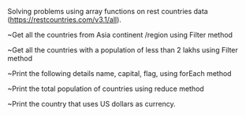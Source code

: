 Solving problems using array functions on rest countries data (https://restcountries.com/v3.1/all).


~Get all the countries from Asia continent /region using Filter method

~Get all the countries with a population of less than 2 lakhs using Filter method

~Print the following details name, capital, flag, using forEach method

~Print the total population of countries using reduce method

~Print the country that uses US dollars as currency.
